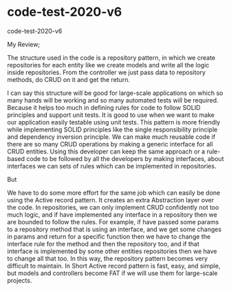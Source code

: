 # code-test-2020-v6

code-test-2020-v6

My Review;

The structure used in the code is a repository pattern, in which we create repositories for each entity like we create models and write all the logic inside repositories. From the controller we just pass data to repository methods, do CRUD on it and get the return.

I can say this structure will be good for large-scale applications on which so many hands will be working and so many automated tests will be required. Because it helps too much in defining rules for code to follow SOLID principles and support unit tests.
It is good to use when we want to make our application easily testable using unit tests.
This pattern is more friendly while implementing SOLID principles like the single responsibility principle and dependency inversion principle.
We can make much reusable code if there are so many CRUD operations by making a generic interface for all CRUD entities.
Using this developer can keep the same approach or a rule-based code to be followed by all the developers by making interfaces, about interfaces we can sets of rules which can be implemented in repositories.

But

We have to do some more effort for the same job which can easily be done using the Active record pattern.
It creates an extra Abstraction layer over the code.
In repositories, we can only implement CRUD confidently not too much logic, and if have implemented any interface in a repository then we are bounded to follow the rules.
For example, if have passed some params to a repository method that is using an interface, and we get some changes in params and return for a specific function then we have to change the interface rule for the method and then the repository too, and if that interface is implemented by some other entities repositories then we have to change all that too. In this way, the repository pattern becomes very difficult to maintain.
In Short Active record pattern is fast, easy, and simple, but models and controllers become FAT if we will use them for large-scale projects.
